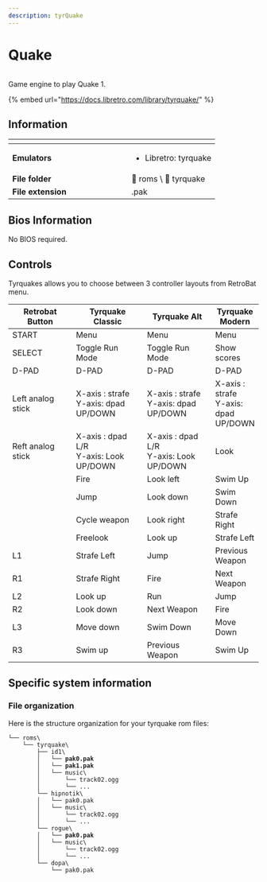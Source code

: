 ```yaml
---
description: tyrQuake
---
```


# Quake

<div align="left">

<figure><img src="https://github.com/fabricecaruso/es-theme-carbon/blob/master/art/logos/tyrquake.png?raw=true" alt=""><figcaption></figcaption></figure>

</div>

Game engine to play Quake 1.

{% embed url="https://docs.libretro.com/library/tyrquake/" %}

## Information

<table data-header-hidden><thead><tr><th width="224"></th><th></th></tr></thead><tbody><tr><td><strong>Emulators</strong></td><td><ul><li>Libretro: tyrquake</li></ul></td></tr><tr><td><strong>File folder</strong></td><td><span data-gb-custom-inline data-tag="emoji" data-code="1f4c2">📂</span> roms \ <span data-gb-custom-inline data-tag="emoji" data-code="1f4c2">📂</span> tyrquake</td></tr><tr><td><strong>File extension</strong></td><td>.pak</td></tr></tbody></table>

## Bios Information

No BIOS required.

## Controls

Tyrquakes allows you to choose between 3 controller layouts from RetroBat menu.

<table><thead><tr><th width="178">Retrobat Button</th><th width="197">Tyrquake Classic</th><th width="182">Tyrquake Alt</th><th>Tyrquake Modern</th></tr></thead><tbody><tr><td>START</td><td>Menu</td><td>Menu</td><td>Menu</td></tr><tr><td>SELECT</td><td>Toggle Run Mode</td><td>Toggle Run Mode</td><td>Show scores</td></tr><tr><td>D-PAD</td><td>D-PAD</td><td>D-PAD</td><td>D-PAD</td></tr><tr><td>Left analog stick</td><td>X-axis : strafe<br>Y-axis: dpad UP/DOWN</td><td>X-axis : strafe<br>Y-axis: dpad UP/DOWN</td><td>X-axis : strafe<br>Y-axis: dpad UP/DOWN</td></tr><tr><td>Reft analog stick</td><td>X-axis : dpad L/R<br>Y-axis: Look UP/DOWN</td><td>X-axis : dpad L/R<br>Y-axis: Look UP/DOWN</td><td>Look</td></tr><tr><td><img src="../../../../en/.gitbook/assets/image (45).png" alt=""></td><td>Fire</td><td>Look left</td><td>Swim Up</td></tr><tr><td><img src="../../../../en/.gitbook/assets/image (27).png" alt=""></td><td>Jump</td><td>Look down</td><td>Swim Down</td></tr><tr><td><img src="../../../../en/.gitbook/assets/image (13).png" alt=""></td><td>Cycle weapon</td><td>Look right</td><td>Strafe Right</td></tr><tr><td><img src="../../../../en/.gitbook/assets/image (47).png" alt=""></td><td>Freelook</td><td>Look up</td><td>Strafe Left</td></tr><tr><td>L1</td><td>Strafe Left</td><td>Jump</td><td>Previous Weapon</td></tr><tr><td>R1</td><td>Strafe Right</td><td>Fire</td><td>Next Weapon</td></tr><tr><td>L2</td><td>Look up</td><td>Run</td><td>Jump</td></tr><tr><td>R2</td><td>Look down</td><td>Next Weapon</td><td>Fire</td></tr><tr><td>L3</td><td>Move down</td><td>Swim Down</td><td>Move Down</td></tr><tr><td>R3</td><td>Swim up</td><td>Previous Weapon</td><td>Swim Up</td></tr></tbody></table>

## Specific system information

### File organization

Here is the structure organization for your tyrquake rom files:

<pre><code>└── roms\
    └── tyrquake\
        ├── id1\
<strong>        │   └── pak0.pak
</strong><strong>        │   └── pak1.pak
</strong>        │   └── music\
        │       └── track02.ogg
        │       └── ...
        └── hipnotik\
        │   └── pak0.pak
        │   └── music\
        │       └── track02.ogg
        │       └── ...
        └── rogue\
<strong>        │   └── pak0.pak
</strong>        │   └── music\
        │       └── track02.ogg
        │       └── ...
        └── dopa\
            └── pak0.pak
</code></pre>
